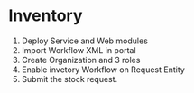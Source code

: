 # Inventory

1. Deploy Service and Web modules 
2. Import Workflow XML in portal
3. Create Organization and 3 roles
4. Enable invetory Workflow on Request Entity
5. Submit the stock request.
